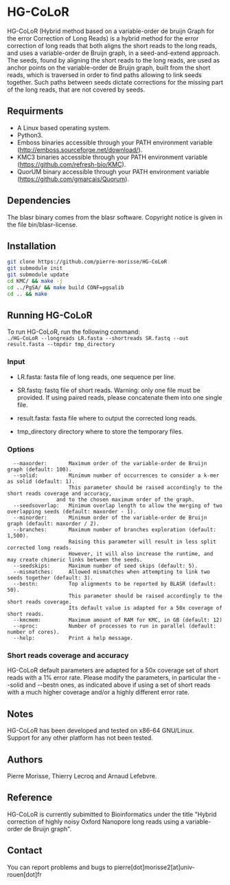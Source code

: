 # HG-CoLoR
HG-CoLoR (Hybrid method based on a variable-order de bruijn Graph for the error Correction of Long Reads)
is a hybrid method for the error correction of long reads that both aligns the short reads to the long reads,
and uses a variable-order de Bruijn graph, in a seed-and-extend approach. The seeds, found by aligning
the short reads to the long reads, are used as anchor points on the variable-order de Bruijn graph, built
from the short reads, which is traversed in order to find paths allowing to link seeds together. Such paths
between seeds dictate corrections for the missing part of the long reads, that are not covered by seeds.

Requirments
--------------

  - A Linux based operating system.
  - Python3.
  - Emboss binaries accessible through your PATH environment variable (http://emboss.sourceforge.net/download/).
  - KMC3 binaries accessible through your PATH environment variable (https://github.com/refresh-bio/KMC).
  - QuorUM binary accessible through your PATH environment variable (https://github.com/gmarcais/Quorum).
  
Dependencies
--------------

The blasr binary comes from the blasr software. Copyright notice is given in the file
bin/blasr-license.
  
Installation
--------------
  ```bash
  git clone https://github.com/pierre-morisse/HG-CoLoR
  git submodule init
  git submodule update
  cd KMC/ && make -j
  cd ../PgSA/ && make build CONF=pgsalib
  cd .. && make
  ```
  
Running HG-CoLoR
--------------

To run HG-CoLoR, run the following command:       
`./HG-CoLoR --longreads LR.fasta --shortreads SR.fastq --out result.fasta --tmpdir tmp_directory`

### Input

  - LR.fasta:       fasta file of long reads, one sequence per line.
  - SR.fastq:       fastq file of short reads.
    Warning: only one file must be provided.
    If using paired reads, please concatenate them into one single file.

  - result.fasta:   fasta file where to output the corrected long reads.
  - tmp_directory directory where to store the temporary files.

### Options

      --maxorder:       Maximum order of the variable-order de Bruijn graph (default: 100).
      --solid:          Minimum number of occurrences to consider a k-mer as solid (default: 1).
                        This parameter should be raised accordingly to the short reads coverage and accuracy,
	                and to the chosen maximum order of the graph.
      --seedsoverlap:   Minimum overlap length to allow the merging of two overlapping seeds (default: maxorder - 1).
      --minorder:       Minimum order of the variable-order de Bruijn graph (default: maxorder / 2).
      --branches:       Maximum number of branches exploration (default: 1,500).
                        Raising this parameter will result in less split corrected long reads.
                        However, it will also increase the runtime, and may create chimeric links between the seeds.
      --seedskips:      Maximum number of seed skips (default: 5).
      --mismatches:     Allowed mismatches when attempting to link two seeds together (default: 3).
      --bestn:          Top alignments to be reported by BLASR (default: 50).
                        This parameter should be raised accordingly to the short reads coverage.
                        Its default value is adapted for a 50x coverage of short reads.
      --kmcmem:         Maximum amount of RAM for KMC, in GB (default: 12)
      --nproc:          Number of processes to run in parallel (default: number of cores).
      --help:           Print a help message.

### Short reads coverage and accuracy

HG-CoLoR default parameters are adapted for a 50x coverage set of short reads with a 1% error rate. Please modify the parameters, in particular the --solid and --bestn ones,
as indicated above if using a set of short reads with a much higher coverage and/or a highly different error rate.
      
Notes
--------------

HG-CoLoR has been developed and tested on x86-64 GNU/Linux.          
Support for any other platform has not been tested.

Authors
--------------

Pierre Morisse, Thierry Lecroq and Arnaud Lefebvre.

Reference
--------------

HG-CoLoR is currently subimitted to Bioinformatics under the title "Hybrid correction of highly noisy Oxford Nanopore long reads using a variable-order de Bruijn graph".

Contact
--------------

You can report problems and bugs to pierre[dot]morisse2[at]univ-rouen[dot]fr
